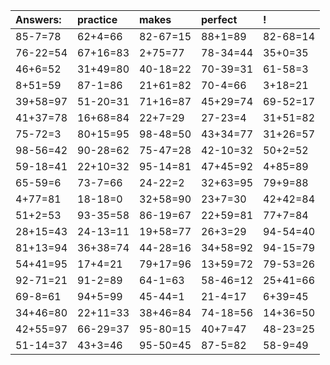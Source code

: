 | Answers: | practice | makes | perfect | ! |
| :--- | :--- | :--- | :--- | :--- |
| 85-7=78 | 62+4=66 | 82-67=15 | 88+1=89 | 82-68=14 | 
| 76-22=54 | 67+16=83 | 2+75=77 | 78-34=44 | 35+0=35 | 
| 46+6=52 | 31+49=80 | 40-18=22 | 70-39=31 | 61-58=3 | 
| 8+51=59 | 87-1=86 | 21+61=82 | 70-4=66 | 3+18=21 | 
| 39+58=97 | 51-20=31 | 71+16=87 | 45+29=74 | 69-52=17 | 
| 41+37=78 | 16+68=84 | 22+7=29 | 27-23=4 | 31+51=82 | 
| 75-72=3 | 80+15=95 | 98-48=50 | 43+34=77 | 31+26=57 | 
| 98-56=42 | 90-28=62 | 75-47=28 | 42-10=32 | 50+2=52 | 
| 59-18=41 | 22+10=32 | 95-14=81 | 47+45=92 | 4+85=89 | 
| 65-59=6 | 73-7=66 | 24-22=2 | 32+63=95 | 79+9=88 | 
| 4+77=81 | 18-18=0 | 32+58=90 | 23+7=30 | 42+42=84 | 
| 51+2=53 | 93-35=58 | 86-19=67 | 22+59=81 | 77+7=84 | 
| 28+15=43 | 24-13=11 | 19+58=77 | 26+3=29 | 94-54=40 | 
| 81+13=94 | 36+38=74 | 44-28=16 | 34+58=92 | 94-15=79 | 
| 54+41=95 | 17+4=21 | 79+17=96 | 13+59=72 | 79-53=26 | 
| 92-71=21 | 91-2=89 | 64-1=63 | 58-46=12 | 25+41=66 | 
| 69-8=61 | 94+5=99 | 45-44=1 | 21-4=17 | 6+39=45 | 
| 34+46=80 | 22+11=33 | 38+46=84 | 74-18=56 | 14+36=50 | 
| 42+55=97 | 66-29=37 | 95-80=15 | 40+7=47 | 48-23=25 | 
| 51-14=37 | 43+3=46 | 95-50=45 | 87-5=82 | 58-9=49 | 
